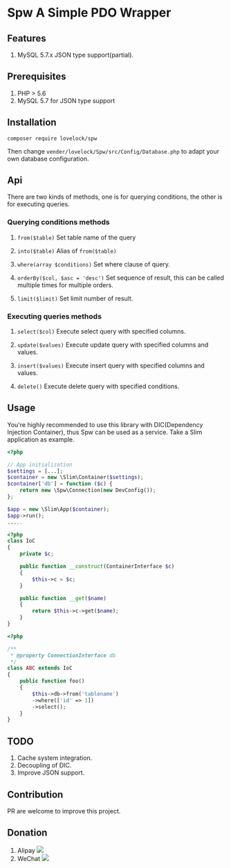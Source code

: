 # Spw A Simple PDO Wrapper

## Features

1. MySQL 5.7.x JSON type support(partial).

## Prerequisites

1. PHP > 5.6
2. MySQL 5.7 for JSON type support

## Installation

`composer require lovelock/spw`

Then change `vender/lovelock/Spw/src/Config/Database.php` to adapt your own database configuration.

## Api

There are two kinds of methods, one is for querying conditions, the other is for executing queries.
 
### Querying conditions methods

1. `from($table)`
    Set table name of the query
   
1. `into($table)`
    Alias of `from($table)`
    
1. `where(array $conditions)`
    Set where clause of query.
    
1. `orderBy($col, $asc = 'desc')`
    Set sequence of result, this can be called multiple times for multiple orders.
    
1. `limit($limit)`
    Set limit number of result.
    
### Executing queries methods

1. `select($col)`
    Execute select query with specified columns.
    
1. `update($values)`
    Execute update query with specified columns and values.
    
1. `insert($values)`
    Execute insert query with specified columns and values.
    
1. `delete()`
    Execute delete query with specified conditions.
    

## Usage

You're highly recommended to use this library with DIC(Dependency Injection Container), thus Spw can be used as a service. Take a Slim application as example.

```php
<?php

// App initialization
$settings = [...];
$container = new \Slim\Container($settings);
$container['db'] = function ($c) {
    return new \Spw\Connection(new DevConfig());
};

$app = new \Slim\App($container);
$app->run();
.....

```


```php
<?php
class IoC
{
    private $c;

    public function __construct(ContainerInterface $c)
    {
        $this->c = $c;
    }

    public function __get($name)
    {
        return $this->c->get($name);
    }
}
```


```php
<?php

/**
 * @property ConnectionInterface db
 */
class ABC extends IoC
{
    public function foo()
    {
        $this->db->from('tablename')
        ->where(['id' => 1])
        ->select();
    }
}
```


## TODO

1. Cache system integration.
1. Decoupling of DIC.
1. Improve JSON support.

## Contribution

PR are welcome to improve this project.

## Donation

1. Alipay
    ![](http://ww4.sinaimg.cn/large/006y8mN6jw1fafuehixcmj30u019jtci.jpg)
2. WeChat
    ![](http://ww4.sinaimg.cn/large/006y8mN6jw1fafudylh28j30u00t9417.jpg)